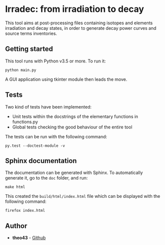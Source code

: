 # Irradec: from irradiation to decay
This tool aims at post-processing files containing isotopes and elements irradiation and decay states, in order to generate decay power curves and source terms inventories.

## Getting started
This tool runs with Python v3.5 or more. To run it:
```
python main.py
```
A GUI application using tkinter module then leads the move.

## Tests
Two kind of tests have been implemented:
- Unit tests within the docstrings of the elementary functions in functions.py
- Global tests checking the good behaviour of the entire tool

The tests can be run with the following command:
```
py.test --doctest-module -v
```

## Sphinx documentation
The documentation can be generated with Sphinx. To automatically generate it, go to the `doc` folder, and run:
```
make html
```

This created the `build/html/index.html` file which can be displayed with the following command:
```
firefox index.html
```

## Author
* **theo43** - [Github](https://github.com/theo43)

